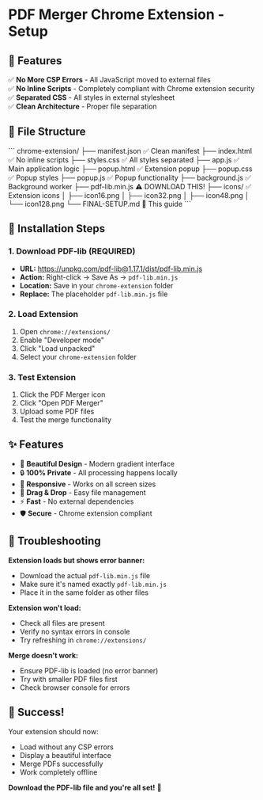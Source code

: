 # PDF Merger Chrome Extension - Setup

## 🎯 Features

✅ **No More CSP Errors** - All JavaScript moved to external files  
✅ **No Inline Scripts** - Completely compliant with Chrome extension security  
✅ **Separated CSS** - All styles in external stylesheet  
✅ **Clean Architecture** - Proper file separation  

## 📁 File Structure

\`\`\`
chrome-extension/
├── manifest.json          ✅ Clean manifest
├── index.html             ✅ No inline scripts
├── styles.css             ✅ All styles separated
├── app.js                 ✅ Main application logic
├── popup.html             ✅ Extension popup
├── popup.css              ✅ Popup styles
├── popup.js               ✅ Popup functionality
├── background.js          ✅ Background worker
├── pdf-lib.min.js         ⚠️  DOWNLOAD THIS!
├── icons/                 ✅ Extension icons
│   ├── icon16.png
│   ├── icon32.png
│   ├── icon48.png
│   └── icon128.png
└── FINAL-SETUP.md         📖 This guide
\`\`\`

## 🚀 Installation Steps

### 1. Download PDF-lib (REQUIRED)
- **URL:** https://unpkg.com/pdf-lib@1.17.1/dist/pdf-lib.min.js
- **Action:** Right-click → Save As → `pdf-lib.min.js`
- **Location:** Save in your `chrome-extension` folder
- **Replace:** The placeholder `pdf-lib.min.js` file

### 2. Load Extension
1. Open `chrome://extensions/`
2. Enable "Developer mode"
3. Click "Load unpacked"
4. Select your `chrome-extension` folder

### 3. Test Extension
1. Click the PDF Merger icon
2. Click "Open PDF Merger"
3. Upload some PDF files
4. Test the merge functionality

## ✨ Features

- 🎨 **Beautiful Design** - Modern gradient interface
- 🔒 **100% Private** - All processing happens locally
- 📱 **Responsive** - Works on all screen sizes
- 🎯 **Drag & Drop** - Easy file management
- ⚡ **Fast** - No external dependencies
- 🛡️ **Secure** - Chrome extension compliant

## 🔧 Troubleshooting

**Extension loads but shows error banner:**
- Download the actual `pdf-lib.min.js` file
- Make sure it's named exactly `pdf-lib.min.js`
- Place it in the same folder as other files

**Extension won't load:**
- Check all files are present
- Verify no syntax errors in console
- Try refreshing in `chrome://extensions/`

**Merge doesn't work:**
- Ensure PDF-lib is loaded (no error banner)
- Try with smaller PDF files first
- Check browser console for errors

## 🎉 Success!

Your extension should now:
- Load without any CSP errors
- Display a beautiful interface
- Merge PDFs successfully
- Work completely offline

**Download the PDF-lib file and you're all set!** 🚀
